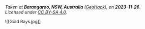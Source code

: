 *Taken at **Barangaroo, NSW, Australia** ([GeoHack](https://geohack.toolforge.org/geohack.php?pagename=Barangaroo,_New_South_Wales&params=33.8611_S_151.203_E_)), on **2023-11-26**. Licensed under [CC BY-SA 4.0](http://creativecommons.org/licenses/by-sa/4.0/).*

![[Gold Rays.jpg]]
